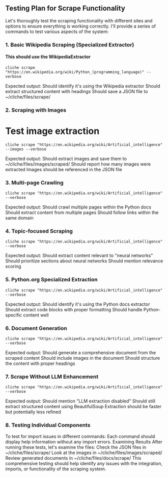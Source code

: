 
## Testing Plan for Scrape Functionality

Let's thoroughly test the scraping functionality with different sites and options to ensure everything is working correctly. I'll provide a series of commands to test various aspects of the system:

### 1. Basic Wikipedia Scraping (Specialized Extractor)

#### This should use the WikipediaExtractor
```
cliche scrape "https://en.wikipedia.org/wiki/Python_(programming_language)" --verbose
```
Expected output:
Should identify it's using the Wikipedia extractor
Should extract structured content with headings
Should save a JSON file to ~/cliche/files/scrape/

### 2. Scraping with Images
# Test image extraction
```
cliche scrape "https://en.wikipedia.org/wiki/Artificial_intelligence" --images --verbose
```
Expected output:
Should extract images and save them to ~/cliche/files/images/scraped/
Should report how many images were extracted
Images should be referenced in the JSON file

### 3. Multi-page Crawling
```
cliche scrape "https://en.wikipedia.org/wiki/Artificial_intelligence" --verbose
```
Expected output:
Should crawl multiple pages within the Python docs
Should extract content from multiple pages
Should follow links within the same domain

### 4. Topic-focused Scraping
```
cliche scrape "https://en.wikipedia.org/wiki/Artificial_intelligence" --verbose
```
Expected output:
Should extract content relevant to "neural networks"
Should prioritize sections about neural networks
Should mention relevance scoring

### 5. Python.org Specialized Extraction
```
cliche scrape "https://en.wikipedia.org/wiki/Artificial_intelligence" --verbose
```
Expected output:
Should identify it's using the Python docs extractor
Should extract code blocks with proper formatting
Should handle Python-specific content well

### 6. Document Generation
```
cliche scrape "https://en.wikipedia.org/wiki/Artificial_intelligence" --verbose
```
Expected output:
Should generate a comprehensive document from the scraped content
Should include images in the document
Should structure the content with proper headings

### 7. Scrape Without LLM Enhancement
```
cliche scrape "https://en.wikipedia.org/wiki/Artificial_intelligence" --verbose
```
Expected output:
Should mention "LLM extraction disabled"
Should still extract structured content using BeautifulSoup
Extraction should be faster but potentially less refined

### 8. Testing Individual Components

To test for import issues in different commands:
Each command should display help information without any import errors.
Examining Results
After running these tests, let's examine the files:
Check the JSON files in ~/cliche/files/scrape/
Look at the images in ~/cliche/files/images/scraped/
Review generated documents in ~/cliche/files/docs/scrape/
This comprehensive testing should help identify any issues with the integration, imports, or functionality of the scraping system.
